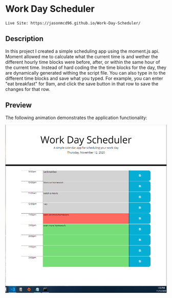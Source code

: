 # Work Day Scheduler
```
Live Site: https://jasonmcd96.github.io/Work-Day-Scheduler/
```

## Description

In this project I created a simple scheduling app using the moment.js api. Moment allowed me to calculate what the current time is and wether the different hourly time blocks were before, after, or within the same hour of the current time. Instead of hard coding the the time blocks for the day, they are dynamically generated withing the script file. You can also type in to the different time blocks and save what you typed. For example, you can enter "eat breakfast" for 9am, and click the save button in that row to save the changes for that row.




## Preview

The following animation demonstrates the application functionality:

![day planner demo](./assets/preview.png)
